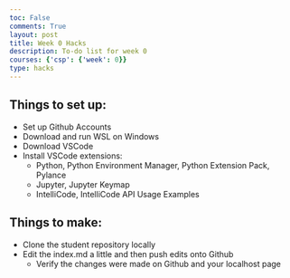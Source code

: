 ```yaml
---
toc: False
comments: True
layout: post
title: Week 0 Hacks
description: To-do list for week 0
courses: {'csp': {'week': 0}}
type: hacks
---
```


## Things to set up:
* Set up Github Accounts
* Download and run WSL on Windows
* Download VSCode
* Install VSCode extensions:
    * Python, Python Environment Manager, Python Extension Pack, Pylance
    * Jupyter, Jupyter Keymap
    * IntelliCode, IntelliCode API Usage Examples

## Things to make:
* Clone the student repository locally
* Edit the index.md a little and then push edits onto Github
    * Verify the changes were made on Github and your localhost page